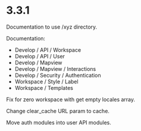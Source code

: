 # 3.3.1

Documentation to use /xyz directory.

Documentation:

  - Develop / API / Workspace
  - Develop / API / User
  - Develop / Mapview
  - Develop / Mapview / Interactions
  - Develop / Security / Authentication
  - Workspace / Style / Label
  - Workspace / Templates

Fix for zero workspace with get empty locales array.

Change clear_cache URL param to cache.

Move auth modules into user API modules.